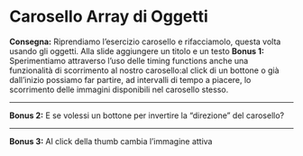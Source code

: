 Carosello Array di Oggetti
===
**Consegna:**
Riprendiamo l’esercizio carosello e rifacciamolo, questa volta usando gli oggetti.
Alla slide aggiungere un titolo e un testo
**Bonus 1:**
Sperimentiamo attraverso l’uso delle timing functions anche una funzionalità di scorrimento al nostro carosello:al click di un bottone o già dall’inizio possiamo far partire, ad intervalli di tempo a piacere, lo scorrimento delle immagini disponibili nel carosello stesso.
****
**Bonus 2:**
E se volessi un bottone per invertire la “direzione” del carosello?
****
**Bonus 3:**
Al click della thumb cambia l’immagine attiva